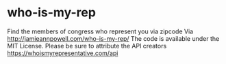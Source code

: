 # who-is-my-rep
Find the members of congress who represent you via zipcode
Via http://jamieannpowell.com/who-is-my-rep/
The code is available under the MIT License. Please be sure to attribute the API creators https://whoismyrepresentative.com/api 
